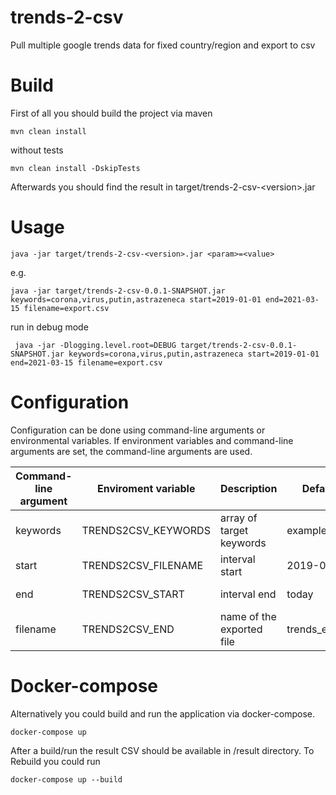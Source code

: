 # trends-2-csv

Pull multiple google trends data for fixed country/region and export to csv

# Build

First of all you should build the project via maven

```shell
mvn clean install
```

without tests

```shell
mvn clean install -DskipTests
```

Afterwards you should find the result in target/trends-2-csv-&lt;version&gt;.jar

# Usage

```shell
java -jar target/trends-2-csv-<version>.jar <param>=<value>
```

e.g.

```shell
java -jar target/trends-2-csv-0.0.1-SNAPSHOT.jar keywords=corona,virus,putin,astrazeneca start=2019-01-01 end=2021-03-15 filename=export.csv
```

run in debug mode

```shell
 java -jar -Dlogging.level.root=DEBUG target/trends-2-csv-0.0.1-SNAPSHOT.jar keywords=corona,virus,putin,astrazeneca start=2019-01-01 end=2021-03-15 filename=export.csv
```

# Configuration

Configuration can be done using command-line arguments or environmental variables. If environment variables and command-line arguments are set, the command-line arguments are used.

| Command-line argument|Enviroment variable| Description   | Default value |Example | 
|----------------------|-------------------|---------------|---------------|--------|
|keywords              |TRENDS2CSV_KEYWORDS|array of target keywords|example1,example2|corona,virus|
|start                 |TRENDS2CSV_FILENAME|interval start|2019-09-01|2019-01-01|
|end                   |TRENDS2CSV_START   |interval end|today|2021-03-18|
|filename              |TRENDS2CSV_END     |name of the exported file|trends_export.csv|export.csv|

# Docker-compose

Alternatively you could build and run the application via docker-compose.

```shell
docker-compose up
```

After a build/run the result CSV should be available in /result directory. To Rebuild you could run

```shell
docker-compose up --build
```
